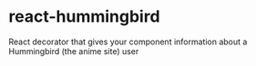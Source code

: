 # react-hummingbird
React decorator that gives your component information about a Hummingbird (the anime site) user
